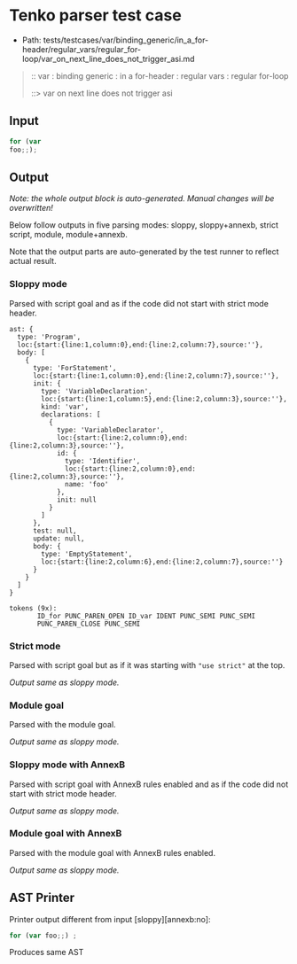 # Tenko parser test case

- Path: tests/testcases/var/binding_generic/in_a_for-header/regular_vars/regular_for-loop/var_on_next_line_does_not_trigger_asi.md

> :: var : binding generic : in a for-header : regular vars : regular for-loop
>
> ::> var on next line does not trigger asi

## Input

`````js
for (var
foo;;);
`````

## Output

_Note: the whole output block is auto-generated. Manual changes will be overwritten!_

Below follow outputs in five parsing modes: sloppy, sloppy+annexb, strict script, module, module+annexb.

Note that the output parts are auto-generated by the test runner to reflect actual result.

### Sloppy mode

Parsed with script goal and as if the code did not start with strict mode header.

`````
ast: {
  type: 'Program',
  loc:{start:{line:1,column:0},end:{line:2,column:7},source:''},
  body: [
    {
      type: 'ForStatement',
      loc:{start:{line:1,column:0},end:{line:2,column:7},source:''},
      init: {
        type: 'VariableDeclaration',
        loc:{start:{line:1,column:5},end:{line:2,column:3},source:''},
        kind: 'var',
        declarations: [
          {
            type: 'VariableDeclarator',
            loc:{start:{line:2,column:0},end:{line:2,column:3},source:''},
            id: {
              type: 'Identifier',
              loc:{start:{line:2,column:0},end:{line:2,column:3},source:''},
              name: 'foo'
            },
            init: null
          }
        ]
      },
      test: null,
      update: null,
      body: {
        type: 'EmptyStatement',
        loc:{start:{line:2,column:6},end:{line:2,column:7},source:''}
      }
    }
  ]
}

tokens (9x):
       ID_for PUNC_PAREN_OPEN ID_var IDENT PUNC_SEMI PUNC_SEMI
       PUNC_PAREN_CLOSE PUNC_SEMI
`````

### Strict mode

Parsed with script goal but as if it was starting with `"use strict"` at the top.

_Output same as sloppy mode._

### Module goal

Parsed with the module goal.

_Output same as sloppy mode._

### Sloppy mode with AnnexB

Parsed with script goal with AnnexB rules enabled and as if the code did not start with strict mode header.

_Output same as sloppy mode._

### Module goal with AnnexB

Parsed with the module goal with AnnexB rules enabled.

_Output same as sloppy mode._

## AST Printer

Printer output different from input [sloppy][annexb:no]:

````js
for (var foo;;) ;
````

Produces same AST

